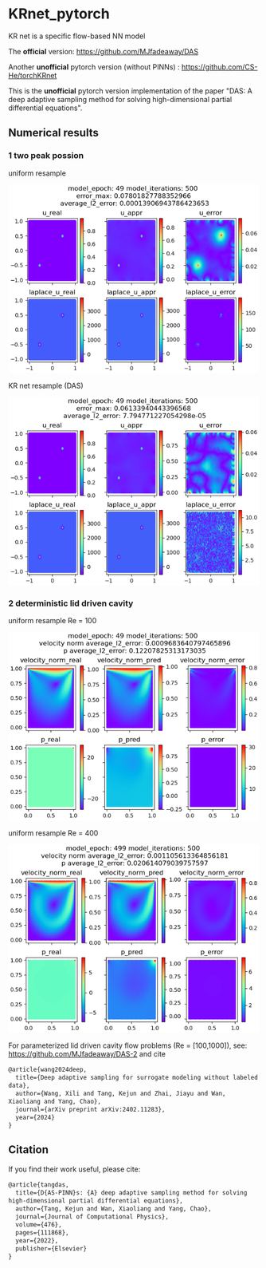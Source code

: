 # KRnet_pytorch

KR net is a specific flow-based NN model

The **official** version: https://github.com/MJfadeaway/DAS

Another **unofficial** pytorch version (without PINNs) : https://github.com/CS-He/torchKRnet

This is the **unofficial** pytorch version implementation of the paper "DAS: A deep adaptive sampling method for solving high-dimensional partial differential equations".

## Numerical results

### 1 two peak possion

uniform resample

![PINN](./plots/two_peak_possion/vanilla_pinn/vanilla_pinn_49_500.png)

KR net resample (DAS)

![PINN](./plots/two_peak_possion/das_pinn/das_pinn_49_500.png)

### 2 deterministic lid driven cavity

uniform resample Re = 100

![PINN](./plots/lid_driven_cavity/Re100/vanilla_pinn/vanilla_pinn_49_500.png)

uniform resample Re = 400

![PINN](./plots/lid_driven_cavity/Re400/vanilla_pinn/vanilla_pinn_499_500.png)

For parameterized lid driven cavity flow problems (Re = [100,1000]), see: https://github.com/MJfadeaway/DAS-2 and cite 
```
@article{wang2024deep,
  title={Deep adaptive sampling for surrogate modeling without labeled data},
  author={Wang, Xili and Tang, Kejun and Zhai, Jiayu and Wan, Xiaoliang and Yang, Chao},
  journal={arXiv preprint arXiv:2402.11283},
  year={2024}
}
```

## Citation

If you find their work useful, please cite:

```
@article{tangdas,
  title={D{AS-PINN}s: {A} deep adaptive sampling method for solving high-dimensional partial differential equations},
  author={Tang, Kejun and Wan, Xiaoliang and Yang, Chao},
  journal={Journal of Computational Physics},
  volume={476},
  pages={111868},
  year={2022},
  publisher={Elsevier}
}
```